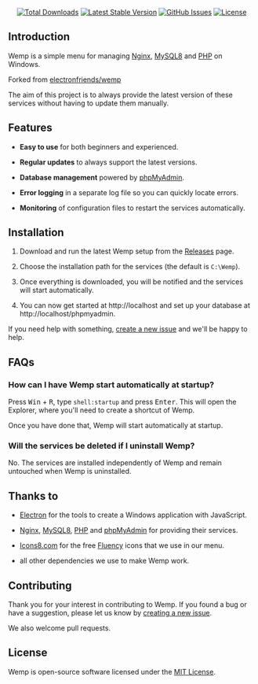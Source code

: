 <p align="center">
<a href="https://github.com/flyinghail/wemp/releases"><img src="https://img.shields.io/github/downloads/flyinghail/wemp/total.svg?style=flat-square" alt="Total Downloads"></a>
<a href="https://github.com/flyinghail/wemp/releases/latest"><img src="https://img.shields.io/github/v/release/flyinghail/wemp.svg?style=flat-square" alt="Latest Stable Version"></a>
<a href="https://github.com/flyinghail/wemp/issues"><img src="https://img.shields.io/github/issues/flyinghail/wemp.svg?style=flat-square" alt="GitHub Issues"></a>
<a href="LICENSE"><img src="https://img.shields.io/github/license/flyinghail/wemp.svg?style=flat-square" alt="License"></a>
</p>

## Introduction

Wemp is a simple menu for managing [Nginx](https://nginx.org), [MySQL8](https://mysql.com) and [PHP](https://php.net) on Windows.

Forked from [electronfriends/wemp](https://github.com/electronfriends/wemp)

The aim of this project is to always provide the latest version of these services without having to update them manually.

## Features

- **Easy to use** for both beginners and experienced.

- **Regular updates** to always support the latest versions.

- **Database management** powered by [phpMyAdmin](https://www.phpmyadmin.net).

- **Error logging** in a separate log file so you can quickly locate errors.

- **Monitoring** of configuration files to restart the services automatically.

## Installation

1. Download and run the latest Wemp setup from the [Releases](https://github.com/flyinghail/wemp/releases/latest) page.

2. Choose the installation path for the services (the default is `C:\Wemp`).

3. Once everything is downloaded, you will be notified and the services will start automatically.

4. You can now get started at http://localhost and set up your database at http://localhost/phpmyadmin.

If you need help with something, [create a new issue](https://github.com/flyinghail/wemp/issues/new) and we'll be happy to help.

## FAQs

### How can I have Wemp start automatically at startup?

Press <kbd>Win</kbd> + <kbd>R</kbd>, type `shell:startup` and press <kbd>Enter</kbd>. This will open the Explorer, where you'll need to create a shortcut of Wemp.

Once you have done that, Wemp will start automatically at startup.

### Will the services be deleted if I uninstall Wemp?

No. The services are installed independently of Wemp and remain untouched when Wemp is uninstalled.

## Thanks to

- [Electron](https://www.electronjs.org) for the tools to create a Windows application with JavaScript.

- [Nginx](https://nginx.org), [MySQL8](https://mysql.com), [PHP](https://php.net) and [phpMyAdmin](https://www.phpmyadmin.net) for providing their services.

- [Icons8.com](https://icons8.com) for the free [Fluency](https://icons8.com/icon/set/logs/fluency) icons that we use in our menu.

- all other dependencies we use to make Wemp work.

## Contributing

Thank you for your interest in contributing to Wemp. If you found a bug or have a suggestion, please let us know by [creating a new issue](https://github.com/flyinghail/wemp/issues/new).

We also welcome pull requests.

## License

Wemp is open-source software licensed under the [MIT License](LICENSE).
